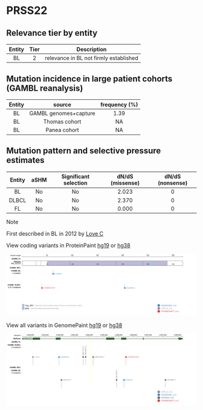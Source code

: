 # PRSS22

## Relevance tier by entity

|Entity|Tier|Description                           |
|:------:|:----:|--------------------------------------|
|BL    |2   |relevance in BL not firmly established|

## Mutation incidence in large patient cohorts (GAMBL reanalysis)

|Entity|source               |frequency (%)|
|:------:|:---------------------:|:-------------:|
|BL    |GAMBL genomes+capture|1.39         |
|BL    |Thomas cohort        |  NA         |
|BL    |Panea cohort         |  NA         |

## Mutation pattern and selective pressure estimates

|Entity|aSHM|Significant selection|dN/dS (missense)|dN/dS (nonsense)|
|:------:|:----:|:---------------------:|:----------------:|:----------------:|
|BL    |No  |No                   |2.023           |0               |
|DLBCL |No  |No                   |2.370           |0               |
|FL    |No  |No                   |0.000           |0               |


> [!NOTE]
> First described in BL in 2012 by [Love C](https://pubmed.ncbi.nlm.nih.gov/23143597)


View coding variants in ProteinPaint [hg19](https://morinlab.github.io/LLMPP/GAMBL/PRSS22_protein.html)  or [hg38](https://morinlab.github.io/LLMPP/GAMBL/PRSS22_protein_hg38.html)

![image](images/proteinpaint/PRSS22_NM_022119.svg)

View all variants in GenomePaint [hg19](https://morinlab.github.io/LLMPP/GAMBL/PRSS22.html)  or [hg38](https://morinlab.github.io/LLMPP/GAMBL/PRSS22_hg38.html)

![image](images/proteinpaint/PRSS22.svg)

